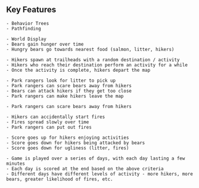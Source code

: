 ## Key Features

    - Behavior Trees
    - Pathfinding
    
    - World Display
    - Bears gain hunger over time
    - Hungry bears go towards nearest food (salmon, litter, hikers)
    
    - Hikers spawn at trailheads with a random destination / activity
    - Hikers who reach their destination perform an activity for a while
    - Once the activity is complete, hikers depart the map
    
    - Park rangers look for litter to pick up
    - Park rangers can scare bears away from hikers
    - Bears can attack hikers if they get too close    
    - Park rangers can make hikers leave the map
    
    - Park rangers can scare bears away from hikers
    
    - Hikers can accidentally start fires
    - Fires spread slowly over time
    - Park rangers can put out fires
    
    - Score goes up for hikers enjoying activities
    - Score goes down for hikers being attacked by bears
    - Score goes down for ugliness (litter, fires)
    
    - Game is played over a series of days, with each day lasting a few minutes
    - Each day is scored at the end based on the above criteria
    - Different days have different levels of activity - more hikers, more bears, greater likelihood of fires, etc.